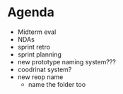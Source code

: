 # Agenda
- Midterm eval
- NDAs
- sprint retro
- sprint planning
- new prototype naming system???
- coodrinat system?
- new reop name
    - name the folder too